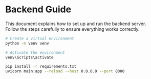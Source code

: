 # Backend Guide 

This document explains how to set up and run the backend server.  
Follow the steps carefully to ensure everything works correctly.

```bash
# Create a virtual environment
python -m venv venv

# Activate the environment
venv\Scripts\activate

pip install -r requirements.txt
uvicorn main:app --reload --host 0.0.0.0 --port 8000
